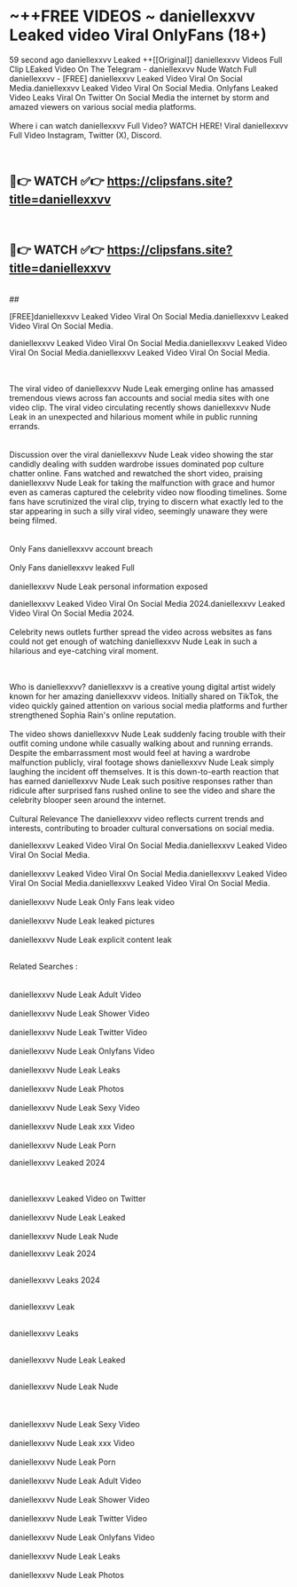 # ~++FREE VIDEOS ~ daniellexxvv Leaked video Viral OnlyFans (18+)<br>


59 second ago daniellexxvv Leaked ++[[Original]] daniellexxvv Videos Full Clip LEaked Video On The Telegram  - daniellexxvv Nude  Watch Full daniellexxvv - [FREE] daniellexxvv Leaked Video Viral On Social Media.daniellexxvv Leaked Video Viral On Social Media.   Onlyfans Leaked Video Leaks Viral On Twitter On Social Media the internet by storm and amazed viewers on various social media platforms. <br><br>
Where i can watch daniellexxvv Full Video? WATCH HERE! Viral daniellexxvv Full Video Instagram, Twitter (X), Discord. <br>


 <br>

##  🔴👉 WATCH ✅👉  <a href="https://clipsfans.site?title=daniellexxvv&ref=git">https://clipsfans.site?title=daniellexxvv</a> <br>
  <br>

##  🔴👉 WATCH ✅👉  <a href="https://clipsfans.site?title=daniellexxvv&ref=git">https://clipsfans.site?title=daniellexxvv</a> <br>
  <br>
  ##



[FREE]daniellexxvv Leaked Video Viral On Social Media.daniellexxvv Leaked Video Viral On Social Media. <br>

daniellexxvv Leaked Video Viral On Social Media.daniellexxvv Leaked Video Viral On Social Media.daniellexxvv Leaked Video Viral On Social Media. <br>


  <br>

  <br>
The viral video of daniellexxvv Nude Leak emerging online has amassed tremendous views across fan accounts and social media sites with one video clip. The viral video circulating recently shows daniellexxvv Nude Leak in an unexpected and hilarious moment while in public running errands.<br>
<br>


<br>
Discussion over the viral daniellexxvv Nude Leak video showing the star candidly dealing with sudden wardrobe issues dominated pop culture chatter online. Fans watched and rewatched the short video, praising daniellexxvv Nude Leak for taking the malfunction with grace and humor even as cameras captured the celebrity video now flooding timelines. Some fans have scrutinized the viral clip, trying to discern what exactly led to the star appearing in such a silly viral video, seemingly unaware they were being filmed.<br>
<br>
<br> 
Only Fans daniellexxvv account breach<br>
<br>
Only Fans daniellexxvv leaked Full <br>
<br>
daniellexxvv Nude Leak personal information exposed<br>

daniellexxvv Leaked Video Viral On Social Media 2024.daniellexxvv Leaked Video Viral On Social Media 2024. <br>
<br>
Celebrity news outlets further spread the video across websites as fans could not get enough of watching daniellexxvv Nude Leak in such a hilarious and eye-catching viral moment.<br>
<br>

<br>
Who is daniellexxvv? daniellexxvv is a creative young digital artist widely known for her amazing daniellexxvv videos. Initially shared on TikTok, the video quickly gained attention on various social media platforms and further strengthened Sophia Rain's online reputation.<br>
<br>
The video shows daniellexxvv Nude Leak suddenly facing trouble with their outfit coming undone while casually walking about and running errands. Despite the embarrassment most would feel at having a wardrobe malfunction publicly, viral footage shows daniellexxvv Nude Leak simply laughing the incident off themselves. It is this down-to-earth reaction that has earned daniellexxvv Nude Leak such positive responses rather than ridicule after surprised fans rushed online to see the video and share the celebrity blooper seen around the internet.<br>
<br>
Cultural Relevance The daniellexxvv video reflects current trends and interests, contributing to broader cultural conversations on social media.<br>

daniellexxvv Leaked Video Viral On Social Media.daniellexxvv Leaked Video Viral On Social Media.<br>
<br>
daniellexxvv Leaked Video Viral On Social Media.daniellexxvv Leaked Video Viral On Social Media.daniellexxvv Leaked Video Viral On Social Media.<br>
<br>
daniellexxvv Nude Leak Only Fans leak video<br>
<br>
daniellexxvv Nude Leak leaked pictures<br>
<br>
daniellexxvv Nude Leak explicit content leak<br>


<br>
Related Searches :<br>
<br>

<br>
daniellexxvv Nude Leak Adult Video<br>
<br>
daniellexxvv Nude Leak Shower Video<br>
<br>
daniellexxvv Nude Leak Twitter Video<br>
<br>
daniellexxvv Nude Leak Onlyfans Video<br>
<br>
daniellexxvv Nude Leak Leaks<br>
<br>
daniellexxvv Nude Leak Photos<br>

<br>
daniellexxvv Nude Leak Sexy Video<br>
<br>
daniellexxvv Nude Leak xxx Video<br>
<br>
daniellexxvv Nude Leak Porn<br>

daniellexxvv  Leaked 2024 <br> <br>
<br>

daniellexxvv Leaked Video on Twitter <br>
<br>
daniellexxvv Nude Leak Leaked<br>
<br>
daniellexxvv Nude Leak Nude<br>


daniellexxvv  Leak 2024 <br> <br>



daniellexxvv  Leaks 2024 <br> <br>



 
daniellexxvv  Leak<br> <br>



daniellexxvv  Leaks<br> <br>


daniellexxvv Nude Leak Leaked<br> <br>

daniellexxvv Nude Leak Nude<br> <br>
<br> <br>
daniellexxvv Nude Leak Sexy Video
<br> <br>
daniellexxvv Nude Leak xxx Video
<br> <br>
daniellexxvv Nude Leak Porn
<br> <br>
daniellexxvv Nude Leak Adult Video
<br> <br>
daniellexxvv Nude Leak Shower Video
<br> <br>
daniellexxvv Nude Leak Twitter Video
<br> <br>
daniellexxvv Nude Leak Onlyfans Video
<br> <br>
daniellexxvv Nude Leak Leaks
<br> <br>
daniellexxvv Nude Leak Photos






</p>




 



</p>











